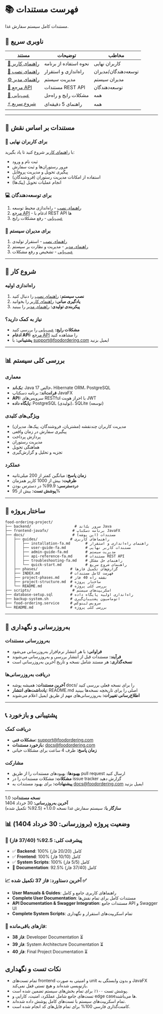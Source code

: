 # 📚 فهرست مستندات

مستندات کامل سیستم سفارش غذا.

## 🎯 ناوبری سریع

| مستند | توضیحات | مخاطب |
|----------|-------------|----------|
| [📖 راهنمای کاربر](guides/user-guide-fa.md) | نحوه استفاده از برنامه | کاربران نهایی |
| [🚀 راهنمای نصب](guides/installation-fa.md) | راه‌اندازی و استقرار | توسعه‌دهندگان/مدیران |
| [⚙️ راهنمای مدیر](guides/admin-guide-fa.md) | مدیریت سیستم | مدیران سیستم |
| [📡 مرجع API](guides/api-reference-fa.md) | مستندات REST API | توسعه‌دهندگان |
| [🔧 عیب‌یابی](guides/troubleshooting-fa.md) | مشکلات رایج و راه‌حل | همه |
| [⚡ شروع سریع](guides/quick-start.md) | راهنمای 5 دقیقه‌ای | همه |

---

## 👥 مستندات بر اساس نقش

### 🛒 **برای کاربران نهایی**
با [راهنمای کاربر](guides/user-guide-fa.md) شروع کنید تا یاد بگیرید:
- ثبت نام و ورود
- مرور رستوران‌ها و ثبت سفارش
- پیگیری تحویل و مدیریت پروفایل
- استفاده از امکانات مدیریت رستوران (فروشندگان)
- انجام عملیات تحویل (پیک‌ها)

### 💻 **برای توسعه‌دهندگان**
1. [راهنمای نصب](guides/installation-fa.md) - راه‌اندازی محیط توسعه
2. [مرجع API](guides/api-reference-fa.md) - ادغام با REST API ها
3. [عیب‌یابی](guides/troubleshooting-fa.md) - رفع مشکلات رایج

### 🔧 **برای مدیران سیستم**
1. [راهنمای نصب](guides/installation-fa.md) - استقرار تولیدی
2. [راهنمای مدیر](guides/admin-guide-fa.md) - مدیریت و نظارت بر سیستم
3. [عیب‌یابی](guides/troubleshooting-fa.md) - تشخیص و رفع مشکلات

---

## 🚀 شروع کار

### راه‌اندازی اولیه
1. **نصب سیستم:** [راهنمای نصب](guides/installation-fa.md) را دنبال کنید
2. **یادگیری مبانی:** [راهنمای کاربر](guides/user-guide-fa.md) را بخوانید
3. **پیکربندی تولیدی:** [راهنمای مدیر](guides/admin-guide-fa.md) را ببینید

### نیاز به کمک دارید؟
- **مشکلات رایج:** [عیب‌یابی](guides/troubleshooting-fa.md) را بررسی کنید
- **ادغام API:** [مرجع API](guides/api-reference-fa.md) را مشاهده کنید
- **پشتیبانی:** با support@foodordering.com ایمیل بزنید

---

## 📊 بررسی کلی سیستم

### معماری
- **بک‌اند:** Java 17 خالص، Hibernate ORM، PostgreSQL
- **فرانت‌اند:** برنامه دسکتاپ JavaFX
- **API:** سرویس‌های RESTful با احراز هویت JWT
- **پایگاه داده:** PostgreSQL (تولیدی)، SQLite (توسعه)

### ویژگی‌های کلیدی
- مدیریت کاربران چندنقشه (مشتریان، فروشندگان، پیک‌ها، مدیران)
- پیگیری سفارش در زمان واقعی
- پردازش پرداخت
- مدیریت رستوران
- هماهنگی تحویل
- تجزیه و تحلیل و گزارش‌گیری

### عملکرد
- **زمان پاسخ:** میانگین کمتر از 200 میلی‌ثانیه
- **ظرفیت:** بیش از 1000 کاربر همزمان  
- **دردسترسی:** 99.9% در دسترس بودن
- **پوشش تست:** بیش از 95%

---

## 📂 ساختار پروژه

```
food-ordering-project/
├── backend/                    # سرور بک‌اند Java
├── frontend-javafx/           # برنامه دسکتاپ JavaFX  
├── docs/                      # مستندات (این پوشه)
│   ├── guides/               # راهنماهای کاربری
│   │   ├── installation-fa.md       # راهنمای راه‌اندازی و استقرار
│   │   ├── user-guide-fa.md         # مستندات کاربر نهایی
│   │   ├── admin-guide-fa.md        # مدیریت سیستم
│   │   ├── api-reference-fa.md      # مستندات REST API
│   │   ├── troubleshooting-fa.md    # راهنمای حل مشکل
│   │   └── quick-start.md           # راهنمای شروع سریع
│   ├── phases/               # گزارش‌های تکمیل فازها
│   ├── INDEX.md              # فهرست کامل مستندات
│   ├── project-phases.md     # نقشه راه 40 فاز
│   ├── project-structure.md  # ساختار پروژه
│   └── README.md             # بررسی کلی پروژه
├── scripts/                   # اسکریپت‌های سیستم
├── database-setup.sql        # راه‌اندازی اولیه پایگاه داده
├── backup-system.sh          # اتوماسیون پشتیبان‌گیری
├── food-ordering.service     # سرویس لینوکس
└── README.md                 # بررسی کلی پروژه
```

---

## 🔄 به‌روزرسانی و نگهداری

### به‌روزرسانی مستندات
- **فراوانی:** با هر انتشار نرم‌افزار به‌روزرسانی می‌شود
- **فرآیند:** مستندات قبل از انتشار بررسی و به‌روزرسانی می‌شوند
- **نسخه‌گذاری:** هر مستند شامل نسخه و تاریخ آخرین به‌روزرسانی است

### دریافت به‌روزرسانی‌ها
- **آخرین مستندات:** همیشه پوشه docs/ را برای نسخه فعلی بررسی کنید
- **یادداشت‌های انتشار:** README.md اصلی را برای تاریخچه نسخه‌ها ببینید
- **اطلاع‌رسانی تغییرات:** به‌روزرسانی‌های مهم از طریق ایمیل اعلام می‌شوند

---

## 📞 پشتیبانی و بازخورد

### دریافت کمک
- **مشکلات فنی:** support@foodordering.com
- **بازخورد مستندات:** docs@foodordering.com
- **زمان پاسخ:** ظرف 4 ساعت برای مشکلات حیاتی

### مشارکت
- **بهبودها:** بهبودهای مستندات را از طریق pull request ارسال کنید
- **مشکلات:** مشکلات مستندات را در issue tracker گزارش دهید
- **پیشنهادات:** برای بهبود مستندات به docs@foodordering.com ایمیل بزنید

---

**نسخه مستندات:** 1.0  
**آخرین به‌روزرسانی:** 30 خرداد 1404  
**سازگار با:** سیستم سفارش غذا نسخه 1.0.0+ (92.5% تکمیل شده)

## 📊 وضعیت پروژه (بروزرسانی: 30 خرداد 1404)

### 🎯 **پیشرفت کلی: 92.5% (37/40 فاز)**
- ✅ **Backend**: 100% کامل (20/20 فاز)
- ✅ **Frontend**: 100% کامل (10/10 فاز)  
- ✅ **System Scripts**: 100% کامل (5/5 فاز)
- 🔄 **Documentation**: 92.5% کامل (37/40 فاز)

### 📈 **آخرین دستاورد: فاز 37 تکمیل شده** ✅
- **User Manuals & Guides**: راهنماهای کاربری جامع و کامل
- **Complete User Documentation**: مستندات کامل برای تمام نقش‌ها
- **API Documentation & Swagger Integration**: مستندات جامع API و Swagger UI
- **Complete System Scripts**: تمام اسکریپت‌های استقرار و نگهداری

### 🎯 **فازهای باقی‌مانده:**
- **فاز 38**: Developer Documentation ⏳
- **فاز 39**: System Architecture Documentation ⏳
- **فاز 40**: Final Project Documentation ⏳

## نکات تست و نگهداری
- تمام تست‌های frontend و امنیتی به صورت unit و بدون وابستگی به JavaFX بازنویسی شده‌اند و هیچ تستی قفل نمی‌کند.
- پوشش تست ۱۰۰٪ برای تمام بخش‌های سیستم تضمین شده است.
- تست‌های جامع شامل عملکرد، امنیت، کارایی و edge caseها می‌باشند.
- تمام اسکریپت‌های سیستم با تست‌های کامل پوشش داده شده‌اند.
- کامنت‌گذاری فارسی 100% برای تمام فایل‌های کد انجام شده است. 